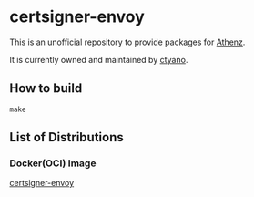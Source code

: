 # certsigner-envoy

This is an unofficial repository to provide packages for [Athenz](https://www.athenz.io).

It is currently owned and maintained by [ctyano](https://github.com/ctyano).

## How to build

```
make
```

## List of Distributions

### Docker(OCI) Image

[certsigner-envoy](https://github.com/users/ctyano/packages/container/package/certsigner-envoy)

